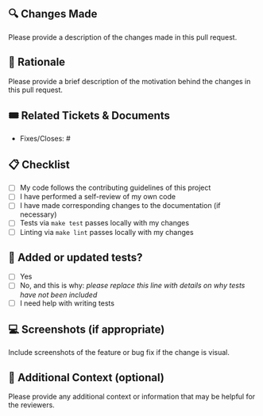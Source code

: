 <!-- Welcome to Contributors! 🌟 -->
<!-- If you're making a significant change, please open an issue first to discuss. This ensures we all agree on the solution before you invest time in coding. -->

## 🔍 Changes Made

<!-- What have you changed? Summarize the main points here. Be clear and concise—this helps reviewers understand your changes quickly. -->

Please provide a description of the changes made in this pull request.

## 🤔 Rationale

<!-- Why are these changes necessary? Link to any related discussions in GitHub issues or explain your reasoning here. This context is crucial for reviewers to assess the relevance and impact of your changes. -->

Please provide a brief description of the motivation behind the changes in this pull request.

## 🎟️ Related Tickets & Documents

- Fixes/Closes: #<!-- Insert GitHub issue number here -->

## 📋 Checklist

<!-- Review this checklist and confirm you’ve addressed these items before submitting your PR -->
<!-- Use UI to check the items that apply, or use [x] to mark it. -->

- [ ] My code follows the contributing guidelines of this project
- [ ] I have performed a self-review of my own code
- [ ] I have made corresponding changes to the documentation (if necessary)
- [ ] Tests via `make test` passes locally with my changes
- [ ] Linting via `make lint` passes locally with my changes

## 🧪 Added or updated tests?

<!-- How should reviewers verify your changes? This can be as simple as "Ran unit tests"
or more detailed like "Tested on staging with multiple environments."
More details help ensure reliability. -->

- [ ] Yes
- [ ] No, and this is why: _please replace this line with details on why tests have not been included_
- [ ] I need help with writing tests

## 💻 Screenshots (if appropriate)

<!-- Please do not use any external image service. Instead, just paste in or drag and drop the image here, and it will be uploaded automatically. -->

Include screenshots of the feature or bug fix if the change is visual.

## 📝 Additional Context (optional)

<!-- Provide any additional context or information that may be helpful for the reviewers.
Links to documentation, references, or any other supplementary information that will help reviewers understand your changes better. Include any design decisions, alternative solutions considered, and other relevant details here. -->

Please provide any additional context or information that may be helpful for the reviewers.
